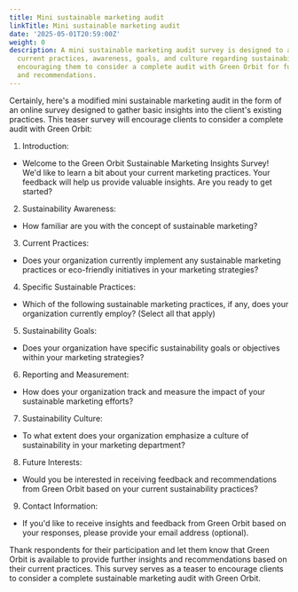 ```yaml
---
title: Mini sustainable marketing audit
linkTitle: Mini sustainable marketing audit
date: '2025-05-01T20:59:00Z'
weight: 0
description: A mini sustainable marketing audit survey is designed to assess clients'
  current practices, awareness, goals, and culture regarding sustainability in marketing,
  encouraging them to consider a complete audit with Green Orbit for further insights
  and recommendations.
---
```



Certainly, here's a modified mini sustainable marketing audit in the form of an online survey designed to gather basic insights into the client's existing practices. This teaser survey will encourage clients to consider a complete audit with Green Orbit:

1. Introduction:

- Welcome to the Green Orbit Sustainable Marketing Insights Survey! We'd like to learn a bit about your current marketing practices. Your feedback will help us provide valuable insights. Are you ready to get started?

2. Sustainability Awareness:

- How familiar are you with the concept of sustainable marketing?

3. Current Practices:

- Does your organization currently implement any sustainable marketing practices or eco-friendly initiatives in your marketing strategies?

4. Specific Sustainable Practices:

- Which of the following sustainable marketing practices, if any, does your organization currently employ? (Select all that apply)

5. Sustainability Goals:

- Does your organization have specific sustainability goals or objectives within your marketing strategies?

6. Reporting and Measurement:

- How does your organization track and measure the impact of your sustainable marketing efforts?

7. Sustainability Culture:

- To what extent does your organization emphasize a culture of sustainability in your marketing department?

8. Future Interests:

- Would you be interested in receiving feedback and recommendations from Green Orbit based on your current sustainability practices?

9. Contact Information:

- If you'd like to receive insights and feedback from Green Orbit based on your responses, please provide your email address (optional).

Thank respondents for their participation and let them know that Green Orbit is available to provide further insights and recommendations based on their current practices. This survey serves as a teaser to encourage clients to consider a complete sustainable marketing audit with Green Orbit.